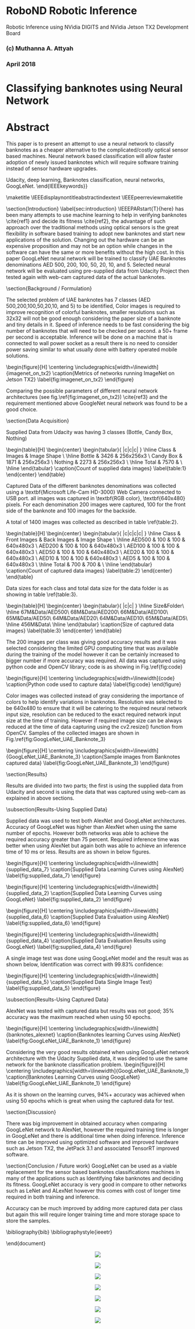 # RoboND Robotic Inference

Robotic Inference using NVidia DIGITS and NVidia Jetson TX2 Development Board


### (c) Muthanna A. Attyah 
### April 2018


# Classifying banknotes using Neural Network

# Abstract
This paper is to present an attempt to use a neural network to classify banknotes as a cheaper alternative to the complicated/costly optical sensor based machines. Neural network based classification will allow faster adoption of newly issued banknotes which will require software training instead of sensor hardware upgrades.



Udacity, deep learning, Banknotes classification, neural networks, GoogLeNet.
\end{IEEEkeywords}}

\maketitle
\IEEEdisplaynontitleabstractindextext
\IEEEpeerreviewmaketitle

\section{Introduction}
\label{sec:introduction}
\IEEEPARstart{T}{here} has been many attempts to use machine learning to help in verifying banknotes \cite{ref1} and decide its fitness \cite{ref2}, the advantage of such approach over the traditional methods using optical sensors is the great flexibility in software based training to adopt new banknotes and start new applications of the solution. Changing out the hardware can be an expensive proposition and may not be an option while changes in the software can have the same or more benefits without the high cost. In this paper GoogLeNet neural network will be trained to classify UAE Banknotes denominations AED 500, 200, 100, 50, 20, 10, and 5. Selected neural network will be evaluated using pre-supplied data from Udacity Project then tested again with web-cam captured data of the actual banknotes.

\section{Background / Formulation}

The selected problem of UAE banknotes has 7 classes (AED 500,200,100,50,20,10, and 5) to be identified, Color images is required to improve recognition of colorful banknotes, smaller resolutions such as 32x32 will not be good enough considering the paper size of a banknote and tiny details in it. Speed of inference needs to be fast considering the big number of banknotes that will need to be checked per second. a 50+ frame per second is acceptable. Inference will be done on a machine that is connected to wall power socket as a result there is no need to consider power saving similar to what usually done with battery operated mobile solutions.

\begin{figure}[H]
      \centering
      \includegraphics[width=\linewidth]{imagenet_on_tx2}
      \caption{Metrics of networks running ImageNet on Jetson TX2}
      \label{fig:imagenet_on_tx2}
\end{figure} 

Comparing the possible parameters of different neural network architectures (see fig.\ref{fig:imagenet_on_tx2}) \cite{ref3} and the requirement mentioned above GoogleNet neural network was found to be a good choice.

\section{Data Acquisition}

Supplied Data from Udacity was having 3 classes (Bottle, Candy Box, Nothing) 

\begin{table}[H]
\begin{center}
\begin{tabular}{ |c|c|c| } 
 \hline
 Class & Images & Image Shape \\
 \hline
 Bottle & 3426 & 256x256x3 \\ 
 Candy Box & 1871 & 256x256x3 \\ 
 Nothing & 2273 & 256x256x3 \\
 \hline
 Total & 7570 & \\
 \hline
\end{tabular}
\caption{Count of supplied data images}
\label{table:1}
\end{center}
\end{table}

Captured Data of the different banknotes denominations was collected using a \textbf{Microsoft Life-Cam HD-3000} Web Camera connected to USB port. all images was captured in \textbf{RGB color}, \textbf{640x480} pixels. For each denomination 200 images were captured, 100 for the front side of the banknote and 100 images for the backside.

A total of 1400 images was collected as described in table \ref{table:2}.

\begin{table}[H]
\begin{center}
\begin{tabular}{ |c|c|c|c| } 
 \hline
 Class & Front Images & Back Images & Image Shape \\
 \hline
 AED500 & 100 & 100 & 640x480x3 \\ 
 AED200 & 100 & 100 & 640x480x3 \\ 
 AED100 & 100 & 100 & 640x480x3 \\
 AED50 & 100 & 100 & 640x480x3 \\
 AED20 & 100 & 100 & 640x480x3 \\
 AED10 & 100 & 100 & 640x480x3 \\
 AED5 & 100 & 100 & 640x480x3 \\
 \hline
 Total & 700 & 700 & \\
 \hline
\end{tabular}
\caption{Count of captured data images}
\label{table:2}
\end{center}
\end{table}

Data sizes for each class and total data size for the data folder is as showing in table \ref{table:3}.

\begin{table}[H]
\begin{center}
\begin{tabular}{ |c|c| } 
   \hline
   Size&Folder\\
   \hline
	67M&Data/AED500\\ 
	68M&Data/AED200\\ 
	66M&Data/AED100\\ 
	65M&Data/AED50\\ 
	64M&Data/AED20\\ 
	64M&Data/AED10\\ 
	65M&Data/AED5\\
    \hline
	456M&Data\\ 
	\hline
\end{tabular}
\caption{Size of captured data images}
\label{table:3}
\end{center}
\end{table}

The 200 images per class was giving good accuracy results and it was selected considering the limited GPU computing time that was available during the training of the model however it can be certainly increased to bigger number if more accuracy was required. All data was captured using python code and OpenCV library; code is as showing in Fig.\ref{fig:code}

\begin{figure}[H]
	\centering
	\includegraphics[width=\linewidth]{code}
    \caption{Python code used to capture data}
    \label{fig:code}
\end{figure}

Color images was collected instead of gray considering the importance of colors to help identify variations in banknotes. Resolution was selected to be 640x480 to ensure that it will be catering to the required neural network input size, resolution can be reduced to the exact required network input size at the time of training. However if required image size can be always reduced at the time of data capturing using the cv2.resize() function from OpenCV. Samples of the collected images are shown in Fig.\ref{fig:GoogLeNet_UAE_Banknote_3}

\begin{figure}[H]
	  \centering
      \includegraphics[width=\linewidth]{GoogLeNet_UAE_Banknote_3}
      \caption{Sample images from Banknotes captured data}
      \label{fig:GoogLeNet_UAE_Banknote_3}
\end{figure}

\section{Results}

Results are divided into two parts; the first is using the supplied data from Udacity and second is using the data that was captured using web-cam as explained in above sections.

\subsection{Results-Using Supplied Data}

Supplied data was used to test both AlexNet and GoogLeNet architectures. Accuracy of GoogLeNet was higher than AlexNet when using the same number of epochs. However both networks was able to achieve the required accuracy greater than 75 percent. Required inference time was better when using AlexNet but again both was able to achieve an inference time of 10 ms or less. Results are as shown in below figures.

\begin{figure}[H]
      \centering
      \includegraphics[width=\linewidth]{supplied_data_7}
      \caption{Supplied Data Learning Curves using AlexNet}
      \label{fig:supplied_data_7}
\end{figure}

\begin{figure}[H]
      \centering
      \includegraphics[width=\linewidth]{supplied_data_2}
      \caption{Supplied Data Learning Curves using GoogLeNet}
      \label{fig:supplied_data_2}
\end{figure}

\begin{figure}[H]
      \centering
      \includegraphics[width=\linewidth]{supplied_data_6}
      \caption{Supplied Data Evaluation using AlexNet}
      \label{fig:supplied_data_6}
\end{figure}

\begin{figure}[H]
      \centering
      \includegraphics[width=\linewidth]{supplied_data_4}
      \caption{Supplied Data Evaluation Results using GoogLeNet}
      \label{fig:supplied_data_4}
\end{figure}

A single image test was done using GoogLeNet model and the result was as shown below, Identification was correct with 99.83\% confidence:

\begin{figure}[H]
      \centering
      \includegraphics[width=\linewidth]{supplied_data_5}
      \caption{Supplied Data Single Image Test}
      \label{fig:supplied_data_5}
\end{figure}


\subsection{Results-Using Captured Data}

 AlexNet was tested with captured data but results was not good; 35\% accuracy was the maximum reached when using 50 epochs. 

\begin{figure}[H]
      \centering
      \includegraphics[width=\linewidth]{banknotes_alexnet}
      \caption{Banknotes learning Curves using AlexNet}
      \label{fig:GoogLeNet_UAE_Banknote_1}
\end{figure}

Considering the very good results obtained when using GoogLeNet network architecture with the Udacity Supplied data, it was decided to use the same network for the banknote classification problem.
\begin{figure}[H]
      \centering
      \includegraphics[width=\linewidth]{GoogLeNet_UAE_Banknote_1}
      \caption{Banknotes Learning Curves using GoogLeNet}
      \label{fig:GoogLeNet_UAE_Banknote_1}
\end{figure}

As it is shown on the learning curves, 94\%+ accuracy was achieved when using 50 epochs which is great when using the captured data for test. 

\section{Discussion}

There was big improvement in obtained accuracy when comparing GoogLeNet network to AlexNet, however the required training time is longer in GoogLeNet and there is additional time when doing inference. Inference time can be improved using optimized software and improved hardware such as Jetson TX2, the JetPack 3.1 and associated TensorRT improved software.

\section{Conclusion / Future work}
GoogLeNet can be used as a viable replacement for the sensor based banknotes classifications machines in many of the applications such as Identifying fake banknotes and deciding its fitness. GoogLeNet accuracy is very good in compare to other networks such as LeNet and ALexNet however this comes with cost of longer time required in both training and inference.

Accuracy can be much improved by adding more captured data per class but again this will require longer training time and more storage space to store the samples.

\bibliography{bib}
\bibliographystyle{ieeetr}

\end{document}


<p align="center"> <img src="./misc/supplied_data_1.png"> </p>
<p align="center"> <img src="./misc/supplied_data_2.png"> </p>
<p align="center"> <img src="./misc/supplied_data_3.png"> </p>
<p align="center"> <img src="./misc/supplied_data_4.png"> </p>
<p align="center"> <img src="./misc/supplied_data_5.png"> </p>
<p align="center"> <img src="./misc/supplied_data_6.png"> </p>
<p align="center"> <img src="./misc/supplied_data_7.png"> </p>

